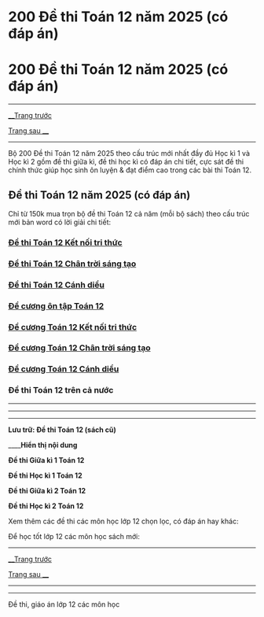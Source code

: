 # 200 Đề thi Toán 12 năm 2025 (có đáp án)

# 200 Đề thi Toán 12 năm 2025 (có đáp án)

* * *

[__Trang trước](https://vietjack.com/de-kiem-tra-lop-12/index.jsp)

[Trang sau __](https://vietjack.com/de-kiem-tra-lop-12/bo-de-thi-toan-lop-12-giua-hoc-ki-1.jsp)

* * *

Bộ 200 Đề thi Toán 12 năm 2025 theo cấu trúc mới nhất đầy đủ Học kì 1 và Học kì 2 gồm đề thi giữa kì, đề thi học kì có đáp án chi tiết, cực sát đề thi chính thức giúp học sinh ôn luyện & đạt điểm cao trong các bài thi Toán 12.

## Đề thi Toán 12 năm 2025 (có đáp án)

Chỉ từ 150k mua trọn bộ đề thi Toán 12 cả năm (mỗi bộ sách) theo cấu trúc mới bản word có lời giải chi tiết:

### [**Đề thi Toán 12 Kết nối tri thức**](https://vietjack.com/de-kiem-tra-lop-12/de-thi-toan-12-ket-noi-tri-thuc.jsp)

### [**Đề thi Toán 12 Chân trời sáng tạo**](https://vietjack.com/de-kiem-tra-lop-12/de-thi-toan-12-chan-troi-sang-tao.jsp)

### [**Đề thi Toán 12 Cánh diều**](https://vietjack.com/de-kiem-tra-lop-12/de-thi-toan-12-canh-dieu.jsp)

### [**Đề cương ôn tập Toán 12**](https://vietjack.com/de-kiem-tra-lop-12/de-cuong-toan-lop-12.jsp)

### [**Đề cương Toán 12 Kết nối tri thức**](https://vietjack.com/de-kiem-tra-lop-12/de-cuong-toan-lop-12-ket-noi-tri-thuc.jsp)

### [**Đề cương Toán 12 Chân trời sáng tạo**](https://vietjack.com/de-kiem-tra-lop-12/de-cuong-toan-lop-12-chan-troi-sang-tao.jsp)

### [**Đề cương Toán 12 Cánh diều**](https://vietjack.com/de-kiem-tra-lop-12/de-cuong-toan-lop-12-canh-dieu.jsp)

### Đề thi Toán 12 trên cả nước

* * *

* * *

* * *

**Lưu trữ: Đề thi Toán 12 (sách cũ)**

____**Hiển thị nội dung**

**Đề thi Giữa kì 1 Toán 12**

**Đề thi Học kì 1 Toán 12**

**Đề thi Giữa kì 2 Toán 12**

**Đề thi Học kì 2 Toán 12**

Xem thêm các đề thi các môn học lớp 12 chọn lọc, có đáp án hay khác:

Để học tốt lớp 12 các môn học sách mới:

* * *

[__Trang trước](https://vietjack.com/de-kiem-tra-lop-12/index.jsp)

[Trang sau __](https://vietjack.com/de-kiem-tra-lop-12/bo-de-thi-toan-lop-12-giua-hoc-ki-1.jsp)

* * *

* * *

Đề thi, giáo án lớp 12 các môn học
